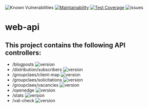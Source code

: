 ![Known Vulnerabilities](https://img.shields.io/snyk/vulnerabilities/github/groupclaes/web-api) [![Maintainability](https://api.codeclimate.com/v1/badges/3273aad1648b7915dc87/maintainability)](https://codeclimate.com/github/groupclaes/oe-connector-lib/maintainability) [![Test Coverage](https://api.codeclimate.com/v1/badges/3273aad1648b7915dc87/test_coverage)](https://codeclimate.com/github/groupclaes/oe-connector-lib/test_coverage) ![issues](https://img.shields.io/github/issues-raw/groupclaes/web-api)

# web-api

## This project contains the following API controllers:
- /blogposts  ![version](https://img.shields.io/badge/version-1.0.1-success)
- /distribution/subscribers  ![version](https://img.shields.io/badge/version-1.0.0-success)
- /groupclaes/client-map  ![version](https://img.shields.io/badge/version-1.0.0-success)
- /groupclaes/solicitations  ![version](https://img.shields.io/badge/version-1.0.0-success)
- /groupclaes/vacancies  ![version](https://img.shields.io/badge/version-1.0.0-success)
- /openedge  ![version](https://img.shields.io/badge/version-1.0.0-success)
- /stats  ![version](https://img.shields.io/badge/version-1.0.0-success)
- /vat-check  ![version](https://img.shields.io/badge/version-1.0.0-success)
